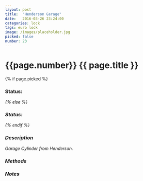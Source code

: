 ```yaml
---
layout: post
title:  "Henderson Garage"
date:   2016-03-26 23:24:00
categories: lock
tags: euro lock
image: /images/placeholder.jpg
picked: false
number: 23
---
```


# {{page.number}} {{ page.title }}

{% if page.picked %}
### Status: <i class="fa fa-unlock"/>
{% else %}
### Status: <i class="fa fa-lock"/>
{% endif %}

### Description

Garage Cylinder from Henderson.

### Methods

### Notes
